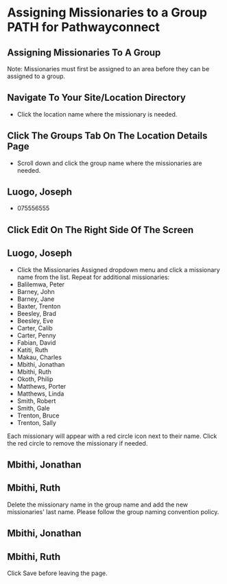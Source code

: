 # Assigning Missionaries to a Group PATH for Pathwayconnect

## Assigning Missionaries To A Group

Note: Missionaries must first be assigned to an area before they can be assigned to a group.

## Navigate To Your Site/Location Directory

- Click the location name where the missionary is needed.

## Click The Groups Tab On The Location Details Page

- Scroll down and click the group name where the missionaries are needed.

## Luogo, Joseph

- 075556555

## Click Edit On The Right Side Of The Screen

## Luogo, Joseph

- Click the Missionaries Assigned dropdown menu and click a missionary name from the list. Repeat for additional missionaries:
- Balilemwa, Peter
- Barney, John
- Barney, Jane
- Baxter, Trenton
- Beesley, Brad
- Beesley, Eve
- Carter, Calib
- Carter, Penny
- Fabian, David
- Katiti, Ruth
- Makau, Charles
- Mbithi, Jonathan
- Mbithi, Ruth
- Okoth, Philip
- Matthews, Porter
- Matthews, Linda
- Smith, Robert
- Smith, Gale
- Trenton, Bruce
- Trenton, Sally

Each missionary will appear with a red circle icon next to their name. Click the red circle to remove the missionary if needed.

## Mbithi, Jonathan

## Mbithi, Ruth

Delete the missionary name in the group name and add the new missionaries' last name. Please follow the group naming convention policy.

## Mbithi, Jonathan

## Mbithi, Ruth

Click Save before leaving the page.

